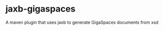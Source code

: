 jaxb-gigaspaces
===============

A maven plugin that uses jaxb to generate GigaSpaces documents from xsd
